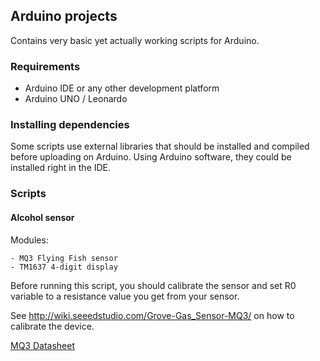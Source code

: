 ## Arduino projects

Contains very basic yet actually working scripts for Arduino. 

### Requirements
- Arduino IDE or any other development platform
- Arduino UNO / Leonardo 

### Installing dependencies
Some scripts use external libraries that should be installed and compiled before uploading on Arduino.
Using Arduino software, they could be installed right in the IDE. 


### Scripts

#### Alcohol sensor

Modules:

    - MQ3 Flying Fish sensor
    - TM1637 4-digit display

Before running this script, you should calibrate the sensor and set R0 variable to a resistance value you get from your sensor. 

See http://wiki.seeedstudio.com/Grove-Gas_Sensor-MQ3/ on how to calibrate the device.

[MQ3 Datasheet](https://raw.githubusercontent.com/SeeedDocument/Grove-Gas_Sensor-MQ3/master/res/MQ-3.pdf)


